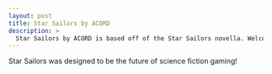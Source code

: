 ```yaml
---
layout: post
title: Star Sailors by ACORD
description: >
  Star Sailors by ACORD is based off of the Star Sailors novella. Welcome to our galaxy. [Star Sailors](http://acord-robotics.github.io/starsailors/hyperspace/)
---
```


Star Sailors was designed to be the future of science fiction gaming!

<div class="codegena_iframe" data-src="https://allianceofdroids.org.au" style="height:353px;width:600px;" data-responsive="true" data-img="http://blog.allianceofdroids.org.au/wp-content/uploads/2019/02/ACORD.v1.png" data-css="background:url('//codegena.com/wp-content/uploads/2015/09/loading.gif') white center center no-repeat;border:0px;"></div><script src="https://rawgit.com/shaneapen/Codegena/master/async-iframe.js"></script>

```print("This is a test - Python")
```
